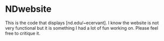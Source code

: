 # NDwebsite

This is the code that displays [nd.edu/~ecervant]. I know the website is not very functional but it is something I had a lot of fun working on. Please feel free to critique it. 

